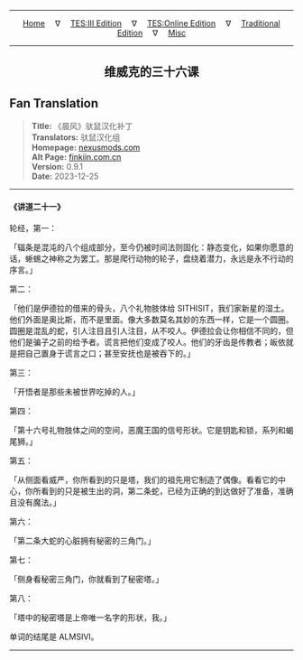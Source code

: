 
---

<!-- Jekyll Page Links -->

<center>
<a href="../../../../../index.html">Home</a>
&emsp;&nabla;&emsp;
<a href="../../../../index-tes3.html">TES:III Edition</a>
&emsp;&nabla;&emsp;
<a href="../../../../index-teso.html">TES:Online Edition</a>
&emsp;&nabla;&emsp;
<a href="../../../../index-traditional.html">Traditional Edition</a>
&emsp;&nabla;&emsp;
<a href="../../../../index-misc.html">Misc</a>
</center>

<!-- Markdown Body Below: -->

---

<center>
<h2><span style="font-family:SimSun">维威克的三十六课</span></h2>
</center>

## Fan Translation

> __Title:__ 《晨风》驮鼠汉化补丁\
> __Translators:__ ﻿驮鼠汉化组\
> __Homepage:__ [nexusmods.com][1]\
> __Alt Page:__ [finkiin.com.cn][2]\
> __Version:__ 0.9.1\
> __Date:__ 2023-12-25

[1]: https://www.nexusmods.com/morrowind/mods/53885
[2]: https://finkiin.com.cn/d/1153

---

#### 《讲道二十一》

轮经，第一：

「辐条是混沌的八个组成部分，至今仍被时间法则固化：静态变化，如果你愿意的话，蜥蜴之神称之为罢工。那是爬行动物的轮子，盘绕着潜力，永远是永不行动的序言。」

第二：

「他们是伊德拉的借来的骨头，八个礼物肢体给 SITHISIT，我们家新星的湿土。他们外面是奥比斯，而不是里面。像大多数莫名其妙的东西一样，它是一个圆圈。圆圈是混乱的蛇，引人注目且引人注目，从不咬人。伊德拉会让你相信不同的，但他们是骗子之前的给予者。谎言把他们变成了咬人。他们的牙齿是传教者；皈依就是把自己置身于谎言之口；甚至安抚也是被吞下的。」

第三：

「开悟者是那些未被世界吃掉的人。」

第四：

「第十六号礼物肢体之间的空间，恶魔王国的信号形状。它是钥匙和锁，系列和蝎尾狮。」

第五：

「从侧面看威严，你所看到的只是塔，我们的祖先用它制造了偶像。看看它的中心，你所看到的只是被生出的洞，第二条蛇，已经为正确的到达做好了准备，准确且没有魔法。」

第六：

「第二条大蛇的心脏拥有秘密的三角门。」

第七：

「侧身看秘密三角门，你就看到了秘密塔。」

第八：

「塔中的秘密塔是上帝唯一名字的形状，我。」

单词的结尾是 ALMSIVI。

---
